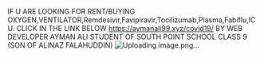 IF U ARE LOOKING FOR RENT/BUYING OXYGEN,VENTILATOR,Remdesivir,Favipiravir,Tocilizumab,Plasma,Fabiflu,ICU.
CLICK IN THE LINK BELOW 
https://aymanali99.xyz/covid19/
BY WEB DEVELOPER AYMAN ALI STUDENT OF SOUTH POINT SCHOOL CLASS 9 (SON OF ALINAZ FALAHUDDIN)
![Uploading image.png…]()
